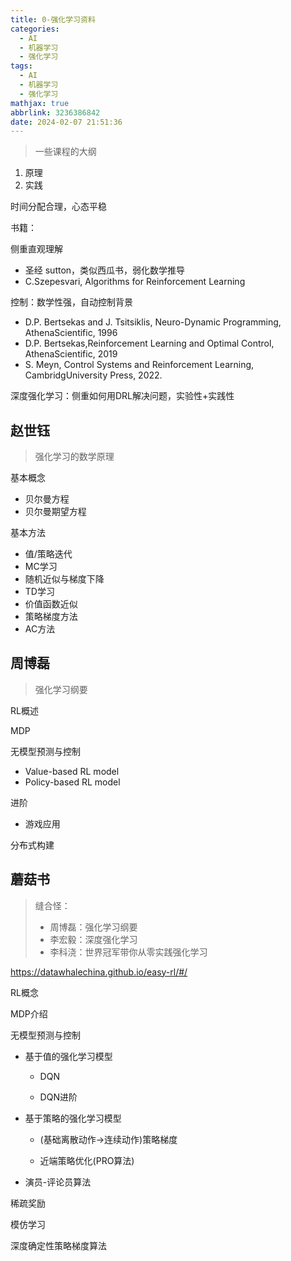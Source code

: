 ```yaml
---
title: 0-强化学习资料
categories:
  - AI
  - 机器学习
  - 强化学习
tags:
  - AI
  - 机器学习
  - 强化学习
mathjax: true
abbrlink: 3236386842
date: 2024-02-07 21:51:36
---
```


> 一些课程的大纲

1. 原理
2. 实践

时间分配合理，心态平稳

<!--more-->

书籍：

侧重直观理解

- 圣经 sutton，类似西瓜书，弱化数学推导
- C.Szepesvari, Algorithms for Reinforcement Learning

控制：数学性强，自动控制背景

- D.P. Bertsekas and J. Tsitsiklis, Neuro-Dynamic Programming, AthenaScientific, 1996
- D.P. Bertsekas,Reinforcement Learning and Optimal Control, AthenaScientific, 2019
- S. Meyn, Control Systems and Reinforcement Learning, CambridgUniversity Press, 2022.

深度强化学习：侧重如何用DRL解决问题，实验性+实践性

## 赵世钰

> 强化学习的数学原理

基本概念

- 贝尔曼方程
- 贝尔曼期望方程

基本方法

- 值/策略迭代
- MC学习
- 随机近似与梯度下降
- TD学习
- 价值函数近似
- 策略梯度方法
- AC方法

## 周博磊

> 强化学习纲要

RL概述

MDP

无模型预测与控制

- Value-based RL model
- Policy-based RL model

进阶

- 游戏应用

分布式构建

## 蘑菇书

> 缝合怪：
>
> - 周博磊：强化学习纲要
> - 李宏毅：深度强化学习
> - 李科浇：世界冠军带你从零实践强化学习

https://datawhalechina.github.io/easy-rl/#/

RL概念

MDP介绍

无模型预测与控制

- 基于值的强化学习模型

  - DQN

  - DQN进阶

- 基于策略的强化学习模型

  - (基础离散动作->连续动作)策略梯度

  - 近端策略优化(PRO算法)

- 演员-评论员算法

稀疏奖励

模仿学习

深度确定性策略梯度算法









